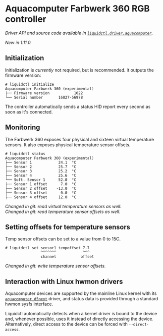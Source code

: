 # Aquacomputer Farbwerk 360 RGB controller
_Driver API and source code available in [`liquidctl.driver.aquacomputer`](../liquidctl/driver/aquacomputer.py)._

_New in 1.11.0._<br>

## Initialization

Initialization is _currently_ not required, but is recommended. It outputs the firmware version:

```
# liquidctl initialize
Aquacomputer Farbwerk 360 (experimental)
├── Firmware version           1022
└── Serial number       16827-56978
```

The controller automatically sends a status HID report every second as soon as it's connected.

## Monitoring

The Farbwerk 360 exposes four physical and sixteen virtual temperature sensors. It also exposes physical temperature
sensor offsets.

```
# liquidctl status
Aquacomputer Farbwerk 360 (experimental)
├── Sensor 1            24.1  °C
├── Sensor 2            25.7  °C
├── Sensor 3            25.2  °C
├── Sensor 4            25.6  °C
└── Soft. Sensor 1      52.0  °C
├── Sensor 1 offset      7.0  °C
├── Sensor 2 offset    -13.0  °C
├── Sensor 3 offset      0.0  °C
├── Sensor 4 offset     12.0  °C
```

_Changed in git: read virtual temperature sensors as well._<br>
_Changed in git: read temperature sensor offsets as well._<br>

## Setting offsets for temperature sensors

Temp sensor offsets can be set to a value from 0 to 15C.

```
# liquidctl set sensor1 tempoffset 7.7
                ^^^^^^^            ^^^
                channel           offset
```

_Changed in git: write temperature sensor offsets._<br>

## Interaction with Linux hwmon drivers
[Linux hwmon]: #interaction-with-linux-hwmon-drivers

Aquacomputer devices are supported by the mainline Linux kernel with its
[`aquacomputer_d5next`] driver, and status data is provided through a standard
hwmon sysfs interface.

Liquidctl automatically detects when a kernel driver is bound to the device
and, whenever possible, uses it instead of directly accessing the device.
Alternatively, direct access to the device can be forced with
`--direct-access`.

[`aquacomputer_d5next`]: https://www.kernel.org/doc/html/latest/hwmon/aquacomputer_d5next.html
